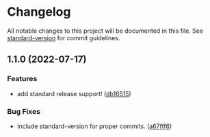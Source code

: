 # Changelog

All notable changes to this project will be documented in this file. See [standard-version](https://github.com/conventional-changelog/standard-version) for commit guidelines.

## 1.1.0 (2022-07-17)


### Features

* add standard release support! ([db16515](https://github.com/prashantvermaiiitb/webpack-project/commit/db1651544f65229dc784427c447a5e387797eec8))


### Bug Fixes

* include standard-version for proper commits. ([a67fff6](https://github.com/prashantvermaiiitb/webpack-project/commit/a67fff6598c4970bcf0ba6a6be8d4b2b61239fd7))
